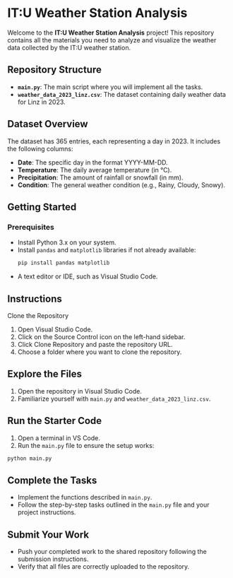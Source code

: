# IT:U Weather Station Analysis

Welcome to the **IT:U Weather Station Analysis** project! This repository contains all the materials you need to analyze and visualize the weather data collected by the IT:U weather station.

## Repository Structure

- **`main.py`**: The main script where you will implement all the tasks.
- **`weather_data_2023_linz.csv`**: The dataset containing daily weather data for Linz in 2023.

## Dataset Overview

The dataset has 365 entries, each representing a day in 2023. It includes the following columns:
- **Date**: The specific day in the format YYYY-MM-DD.
- **Temperature**: The daily average temperature (in °C).
- **Precipitation**: The amount of rainfall or snowfall (in mm).
- **Condition**: The general weather condition (e.g., Rainy, Cloudy, Snowy).

## Getting Started

### Prerequisites
- Install Python 3.x on your system.
- Install `pandas` and `matplotlib` libraries if not already available:
  ```bash
  pip install pandas matplotlib
- A text editor or IDE, such as Visual Studio Code.

## Instructions
Clone the Repository
1) Open Visual Studio Code.
2) Click on the Source Control icon on the left-hand sidebar.
3) Click Clone Repository and paste the repository URL.
4) Choose a folder where you want to clone the repository.

## Explore the Files
1) Open the repository in Visual Studio Code.
2) Familiarize yourself with ``main.py`` and ``weather_data_2023_linz.csv``.

## Run the Starter Code
1) Open a terminal in VS Code.
2) Run the ``main.py`` file to ensure the setup works:
  ```bash
  python main.py
```

## Complete the Tasks
- Implement the functions described in ``main.py``.
- Follow the step-by-step tasks outlined in the ``main.py`` file and your project instructions.

## Submit Your Work
- Push your completed work to the shared repository following the submission instructions.
- Verify that all files are correctly uploaded to the repository.
